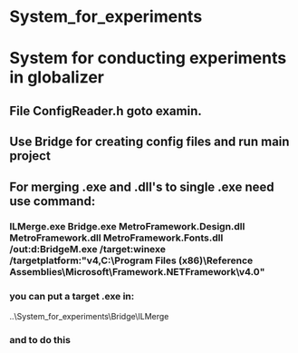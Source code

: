 # System_for_experiments

# System for conducting experiments in globalizer

## File ConfigReader.h goto examin. 

## Use Bridge for creating config files and run main project 

## For merging .exe and .dll's to single .exe need use command:
### ILMerge.exe Bridge.exe MetroFramework.Design.dll MetroFramework.dll MetroFramework.Fonts.dll /out:d:BridgeM.exe /target:winexe /targetplatform:"v4,C:\Program Files (x86)\Reference Assemblies\Microsoft\Framework\.NETFramework\v4.0"
### you can put a target .exe in: 
..\System_for_experiments\Bridge\ILMerge 
### and to do this